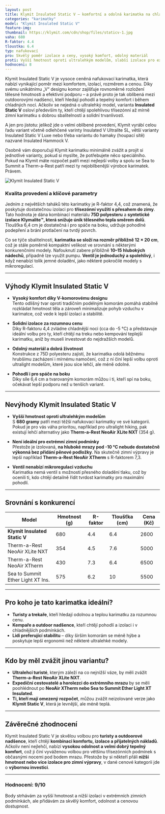```yaml
---
layout: post
title: Klymit Insulated Static V – komfortní a odolná karimatka na chladnější podmínky
categories: "karimatky"
model: "Klymit Insulated Static V"
feature-img: 
thumbnail: https://klymit.com/cdn/shop/files/staticv-1.jpg
vaha: 680
R-faktor: 4.4
tloustka: 6.4
typ: nafukovací
pro: Skvělý poměr izolace a ceny, vysoký komfort, odolný materiál
proti: Vyšší hmotnost oproti ultralehkým modelům, slabší izolace pro extrémní mrazy
hodnoceni: 8
---
```



Klymit Insulated Static V je vysoce ceněná nafukovací karimatka, která nabízí vynikající poměr mezi komfortem, izolací, rozměrem a cenou. Díky svému unikátnímu „V“ designu komor zajišťuje rovnoměrné rozložení tělesné hmotnosti a efektivní podporu – a právě proto je tak oblíbená mezi outdoorovými nadšenci, kteří hledají pohodlí a tepelný komfort i během chladných nocí. Ačkoliv se nejedná o ultralehký model, varianta **Insulated Static V** osloví především ty, kteří chtějí spolehlivou třísezónní až mírně zimní karimatku s dobrou sbalitelností a solidní trvanlivostí.

A jen pro jistotu: jelikož jde o velmi oblíbené provedení, Klymit vyrábí celou řadu variant včetně odlehčené varinty Insulated V Ultralite SL, větší varianty Insulated Static V Luxe nebo třeba variantu do hamaky (houpací sítě) nazvané Insulated Hammock V. 

Osobně vám doporučuji Klymit karimatku minimálně zvážit a projít si jednotlivé varianty, pokud si myslíte, že potřebujete něco speciálního. Pokud na Klymit máte rozpočet patří mezi nejlepší volby a spolu se Sea to Summit a Therm-a-Rest patří mezi ty nejoblíbenější výrobce karimatek. Právem. 

![Klymit Insulated Static V](https://klymit.com/cdn/shop/files/staticv-1.jpg)

### Kvalita provedení a klíčové parametry  

Jedním z největších taháků této karimatky je R-faktor 4,4, což znamená, že poskytuje dostatečnou izolaci pro **třísezónní využití s přesahem do zimy**. Tato hodnota je dána kombinací materiálu **75D polyesteru** a **syntetické izolace Klymalite™, která snižuje únik tělesného tepla směrem dolů**. Tloušťka 6,4 cm je dostatečná i pro spáče na boku, udržuje pohodlné podepření a brání protlačení na tvrdý povrch.  

Co se týče sbalitelnosti, **karimatka se složí na rozměr přibližně 12 × 20 cm**, což je stále poměrně kompaktní velikost ve srovnání s některými konkurenčními modely. Nafouknutí zabere přibližně **10–15 hlubokých nádechů**, případně lze využít pumpu. **Ventil je jednoduchý a spolehlivý**, i když nenabízí tolik jemné doladění, jako některé pokročilé modely s mikroregulací.  

---

## Výhody Klymit Insulated Static V  

- **Vysoký komfort díky V-komorovému designu**  
  Tento odlišný tvar oproti tradičním podélným komorám pomáhá stabilně rozkládat hmotnost těla a zároveň minimalizuje pohyb vzduchu v karimatce, což vede k lepší izolaci a stabilitě.  

- **Solidní izolace za rozumnou cenu**  
  Díky R-faktoru 4,4 zvládne chladnější noci (cca do -5 °C) a představuje ideální volbu pro ty, kteří chtějí na treku nebo kempování teplejší karimatku, aniž by museli investovat do nejdražších modelů.  

- **Odolný materiál a dobrá životnost**  
  Konstrukce z 75D polyesteru zajistí, že karimatka odolá běžnému hrubšímu zacházení i mírnému namočení, což z ní činí lepší volbu oproti ultralight modelům, které jsou sice lehčí, ale méně odolné.  

- **Pohodlí i pro spáče na boku**  
  Díky síle 6,4 cm a tvarovaným komorám můžou i ti, kteří spí na boku, očekávat lepší podporu než u tenších variant.  

---

## Nevýhody Klymit Insulated Static V  

- **Vyšší hmotnost oproti ultralehkým modelům**  
  S **680 gramy** patří mezi těžší nafukovací karimatky ve své kategorii. Pokud je pro vás váha prioritou, například pro ultralight hiking, pak existují lehčí alternativy jako **Therm-a-Rest NeoAir XLite NXT** (354 g).  

- **Není ideální pro extrémní zimní podmínky**  
  Přestože je izolovaná, **na hluboké mrazy pod -10 °C nebude dostatečně výkonná bez přidání pěnové podložky**. Na skutečně zimní výpravy je lepší například **Therm-a-Rest NeoAir XTherm** s R-faktorem 7,3.  

- **Ventil nenabízí mikroregulaci vzduchu**  
  Karimatka nemá ventil s možností přesného doladění tlaku, což by ocenili ti, kdo chtějí detailně řídit tvrdost karimatky pro maximální pohodlí.  

---

## Srovnání s konkurencí  

| Model                              | Hmotnost (g) | R-faktor | Tloušťka (cm) | Cena (Kč) |  
|------------------------------------|-------------|---------|-------------|-----------|  
| **Klymit Insulated Static V**      | 680         | 4.4     | 6.4         | 2600      |  
| Therm-a-Rest NeoAir XLite NXT      | 354         | 4.5     | 7.6         | 5000      |  
| Therm-a-Rest NeoAir XTherm         | 430         | 7.3     | 6.4         | 6500      |  
| Sea to Summit Ether Light XT Ins.  | 575         | 6.2     | 10          | 5500      |  

---

## Pro koho je tato karimatka ideální?  

- **Turisty a trekaře**, kteří hledají odolnou a teplou karimatku za rozumnou cenu.  
- **Kempaře a outdoor nadšence**, kteří chtějí pohodlí a izolaci i v chladnějších podmínkách.  
- **Lidi preferující stabilitu** – díky širším komorám se méně hýbe a poskytuje lepší ergonomii než některé ultralehké modely.  

---

## Kdo by měl zvážit jinou variantu?  

- **Ultralehcí turisté**, kterým záleží na co nejnižší váze, by měli zvážit **Therm-a-Rest NeoAir XLite NXT**.  
- **Expediční cestovatelé a horolezci do extrémního mrazu** by se měli poohlédnout po **NeoAir XTherm nebo Sea to Summit Ether Light XT Insulated**.  
- **Ti, kteří mají omezený rozpočet**, můžou zvážit neizolované verze jako **Klymit Static V**, která je levnější, ale méně teplá.  

---

## Závěrečné zhodnocení  

Klymit Insulated Static V je skvělou volbou pro **turisty a outdoorové nadšence**, kteří chtějí **kombinaci komfortu, izolace a přijatelných nákladů**. Ačkoliv není nejlehčí, nabízí **vysokou odolnost a velmi dobrý tepelný komfort**, což ji činí vyváženou volbou pro většinu třísezónních podmínek s občasnými nocemi pod bodem mrazu. Přestože by si někteří přáli **nižší hmotnost nebo více izolace pro zimní výpravy**, v dané cenové kategorii jde o **výbornou investici**.  

---

### **Hodnocení:** 9/10  
Body strhávám za vyšší hmotnost a nižší izolaci v extrémních zimních podmínkách, ale přidávám za skvělý komfort, odolnost a cenovou dostupnost.